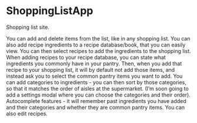 # ShoppingListApp
Shopping list site. 

You can add and delete items from the list, like in any shopping list.
You can also add recipe ingredients to a recipe database/book, that you can easily view. 
You can then select recipes to add the ingredients to the shopping list. 
When adding recipes to your recipe database, you can state what ingredients you commonly have in your pantry. Then, when you add that recipe to your shopping list, it will by default not add those items, and instead ask you to select the common pantry items you want to add. 
You can add categories to ingredients - you can then sort by those categories, so that it matches the order of aisles at the supermarket. (I’m soon going to add a settings modal where you can choose the categories and their order). 
Autocomplete features - it will remember past ingredients you have added and their categories and whether they are common pantry items. 
You can also edit recipes.

